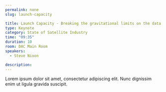 ```yaml
---
permalink: none
slug: launch-capacity

title: Launch Capacity - Breaking the gravitational limits on the data revolution
type: Keynote
category: State of Satellite Industry
time: "09:35"
duration: 10
room: DAC Main Room
speakers:
  - Steve Nixon

description: 
---
```

Lorem ipsum dolor sit amet, consectetur adipiscing elit. Nunc dignissim enim ut ligula gravida suscipit.